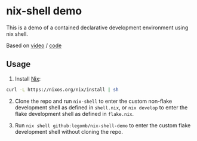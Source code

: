 # nix-shell demo

This is a demo of a contained declarative development environment using nix shell.

Based on [video](https://www.youtube.com/watch?v=yQwW8dkuHqw) / [code](https://github.com/vimjoyer/devshells-video)

## Usage

1. Install [Nix](https://nix.dev/install-nix):

  ```sh
  curl -L https://nixos.org/nix/install | sh
  ```

2. Clone the repo and run `nix-shell` to enter the custom non-flake development shell as defined in `shell.nix`, or `nix develop` to enter the flake development shell as defined in `flake.nix`.

3. Run `nix shell github:legomb/nix-shell-demo` to enter the custom flake development shell without cloning the repo.
